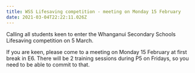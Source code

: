 ```yaml
---
title: WSS Lifesaving competition - meeting on Monday 15 February
date: 2021-03-04T22:22:11.026Z
---
```

Calling all students keen to enter the Whanganui Secondary Schools Lifesaving competition on 5 March.  

If you are keen, please come to a meeting on Monday 15 February at first break in E6. There will be 2 training sessions during P5 on Fridays, so you need to be able to commit to that.